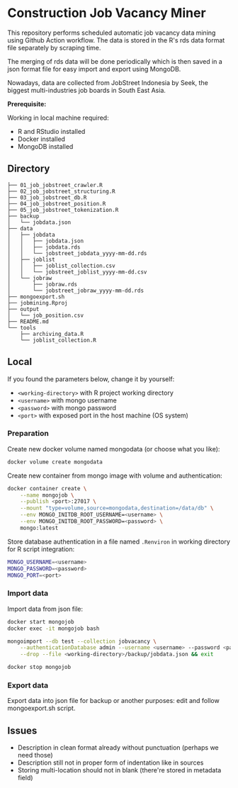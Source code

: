 # Construction Job Vacancy Miner

This repository performs scheduled automatic job vacancy data mining using Github Action workflow. The data is stored in the R's rds data format file separately by scraping time.

The merging of rds data will be done periodically which is then saved in a json format file for easy import and export using MongoDB.

Nowadays, data are collected from JobStreet Indonesia by Seek, the biggest multi-industries job boards in South East Asia.

**Prerequisite:**

Working in local machine required:

- R and RStudio installed
- Docker installed
- MongoDB installed

## Directory

```
├── 01_job_jobstreet_crawler.R
├── 02_job_jobstreet_structuring.R
├── 03_job_jobstreet_db.R
├── 04_job_jobstreet_position.R
├── 05_job_jobstreet_tokenization.R
├── backup
│   └── jobdata.json
├── data
│   ├── jobdata
│   │   ├── jobdata.json
│   │   ├── jobdata.rds
│   │   └── jobstreet_jobdata_yyyy-mm-dd.rds
│   ├── joblist
│   │   ├── joblist_collection.csv
│   │   └── jobstreet_joblist_yyyy-mm-dd.csv
│   └── jobraw
│       ├── jobraw.rds
│       └── jobstreet_jobraw_yyyy-mm-dd.rds
├── mongoexport.sh
├── jobmining.Rproj
├── output
│   └── job_position.csv
├── README.md
└── tools
    ├── archiving_data.R
    └── joblist_collection.R
```

## Local

If you found the parameters below, change it by yourself:

- `<working-directory>` with R project working directory
- `<username>` with mongo username
- `<password>` with mongo password
- `<port>` with exposed port in the host machine (OS system)

### Preparation

Create new docker volume named mongodata (or choose what you like):

```bash
docker volume create mongodata
```

Create new container from mongo image with volume and authentication:

```bash
docker container create \
	--name mongojob \
	--publish <port>:27017 \
	--mount "type=volume,source=mongodata,destination=/data/db" \
	--env MONGO_INITDB_ROOT_USERNAME=<username> \
	--env MONGO_INITDB_ROOT_PASSWORD=<password> \
	mongo:latest
```

Store database authentication in a file named `.Renviron` in working directory for R script integration:

```bash
MONGO_USERNAME=<username>
MONGO_PASSWORD=<password>
MONGO_PORT=<port>
```

### Import data

Import data from json file:

```bash
docker start mongojob
docker exec -it mongojob bash

mongoimport --db test --collection jobvacancy \
	--authenticationDatabase admin --username <username> --password <password> \
	--drop --file <working-directory>/backup/jobdata.json && exit

docker stop mongojob
```

### Export data

Export data into json file for backup or another purposes: edit and follow mongoexport.sh script.

## Issues

- Description in clean format already without punctuation (perhaps we need those)
- Description still not in proper form of indentation like in sources
- Storing multi-location should not in blank (there're stored in metadata field)

